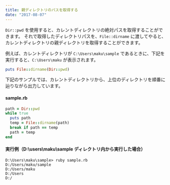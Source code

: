 ```yaml
---
title: 親ディレクトリのパスを取得する
date: "2017-08-07"
---
```



`Dir::pwd` を使用すると、カレントディレクトリの絶対パスを取得することができます。
それで取得したディレクトリパスを、`File::dirname` に渡してやると、カレントディレクトリの親ディレクトリを取得することができます。

例えば、カレントディレクトリが `C:\Users\maku\sample` であるときに、下記を実行すると、`C:\Users\maku` が表示されます。

~~~ ruby
puts File::dirname(Dir::pwd)
~~~

下記のサンプルでは、カレントディレクトリから、上位のディレクトリを順番に辿りながら出力しています。

#### sample.rb

~~~ ruby
path = Dir::pwd
while true
  puts path
  temp = File::dirname(path)
  break if path == temp
  path = temp
end
~~~

#### 実行例（D:\users\maku\sample ディレクトリ内から実行した場合）

~~~
D:\Users\maku\sample> ruby sample.rb
D:/Users/maku/sample
D:/Users/maku
D:/Users
D:/
~~~

